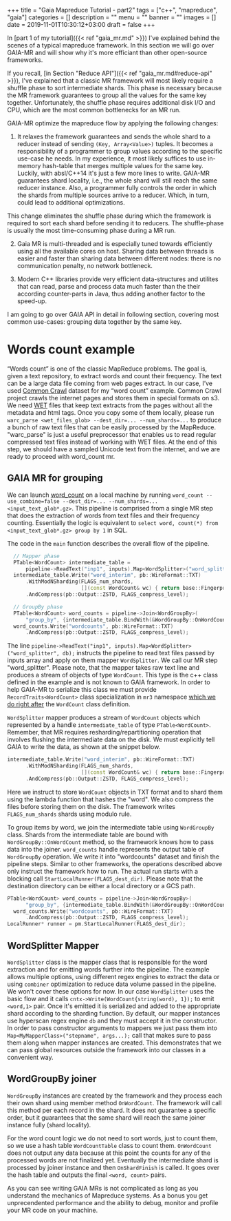 +++
title = "Gaia Mapreduce Tutorial - part2"
tags = ["c++", "mapreduce", "gaia"]
categories = []
description = ""
menu = ""
banner = ""
images = []
date = 2019-11-01T10:30:12+03:00
draft = false
+++

In [part 1 of my tutorial]({{< ref "gaia_mr.md" >}}) I've explained behind the scenes of a typical mapreduce
framework. In this section we will go over GAIA-MR and will show why it's more efficiant than other open-source frameworks.

<!--more-->

If you recall, [in Section "Reduce API"]({{< ref "gaia_mr.md#reduce-api" >}}), I've explained that a classic MR framework will most likely require a shuffle phase to sort intermediate shards. This phase is necessary because the MR framework guarantees to group all the values for the same key together. Unfortunately, the shuffle phase requires additional disk I/O and CPU, which are the most common bottlenecks for an MR run.

GAIA-MR optimize the mapreduce flow by applying the following changes:

1. It relaxes the framework guarantees and sends the whole shard to a reducer instead of sending `(Key, Array<Value>)` tuples. It becomes a responsibility of a programmer to group values according to the specific use-case he needs. In my experience, it most likely suffices to use in-memory hash-table that merges multiple values for the same key. Luckily, with absl/C++14 it's just a few more lines to write. GAIA-MR guarantees shard locality, i.e., the whole shard will still reach the same reducer instance. Also, a programmer fully controls the order in which the shards from multiple sources arrive to a reducer. Which, in turn, could lead to additional optimizations.

This change eliminates the shuffle phase during which the framework is required to sort each shard before sending it to reducers. The shuffle-phase is usually the most time-consuming phase during a MR run.

2. Gaia MR is multi-threaded and is especially tuned towards efficiently using all the available cores on host. Sharing data between threads is easier and faster than sharing data between different nodes: there is no communication penalty, no network bottleneck.

3. Modern C++ libraries provide very efficient data-structures and utilites that can read, parse and process data much faster than the their according counter-parts in Java, thus adding another factor to the speed-up.

I am going to go over GAIA API in detail in following section, covering most common use-cases: grouping data together by the same key.

# Words count example
“Words count” is one of the classic MapReduce problems. The goal is, given a text repository, to extract words and count their frequency. The text can be a large data file coming from web pages extract. In our case, I’ve used [Common Crawl](https://commoncrawl.org/the-data/get-started/) dataset for my “word count” example. Common Crawl project crawls the internet pages and stores them in special formats on s3. We need [WET](https://commoncrawl.org/the-data/get-started/#WET-Format) files that keep text extracts from the pages without all the metadata and html tags. Once you copy some of them locally, please run `warc_parse <wet_files_glob> --dest_dir=... --num_shards=...` to produce a bunch of raw text files that can be easily processed by the MapReduce. "warc_parse" is just a useful preprocessor that enables us to read regular compressed text files instead of working with WET files. At the end of this step, we should have a sampled Unicode text from the internet, and we are ready to proceed with word_count mr.

## GAIA MR for grouping
We can launch [word_count](https://github.com/romange/gaia/blob/master/examples/wordcount/word_count.cc) on a local machine by running `word_count --use_combine=false --dest_dir=... --num_shards=... <input_text_glob*.gz>`. This pipeline is comprised from a single MR step that does the extraction of words from text files and their frequency counting. Essentially the logic is equivalent to `select word, count(*) from <input_text_glob*.gz> group by 1` in SQL.

The code in the `main` function describes the overall flow of the pipeline.

```cpp
  // Mapper phase
  PTable<WordCount> intermediate_table =
      pipeline->ReadText("inp1", inputs).Map<WordSplitter>("word_splitter", db);
  intermediate_table.Write("word_interim", pb::WireFormat::TXT)
      .WithModNSharding(FLAGS_num_shards,
                        [](const WordCount& wc) { return base::Fingerprint(wc.word); })
      .AndCompress(pb::Output::ZSTD, FLAGS_compress_level);

  // GroupBy phase
  PTable<WordCount> word_counts = pipeline->Join<WordGroupBy>(
      "group_by", {intermediate_table.BindWith(&WordGroupBy::OnWordCount)});
  word_counts.Write("wordcounts", pb::WireFormat::TXT)
      .AndCompress(pb::Output::ZSTD, FLAGS_compress_level);
```

The line `pipeline->ReadText("inp1", inputs).Map<WordSplitter>("word_splitter", db);` instructs the pipeline to read text files passed by inputs array and apply on them mapper `WordSplitter`. We call our MR step "word_splitter". Please note, that the mapper takes raw text line and produces a stream of objects of type `WordCount`. This type is the c++ class defined in the example and is not known
to GAIA framework. In order to help GAIA-MR to serialize this class we must provide `RecordTraits<WordCount>` class specialization in `mr3` namespace [which we do right after](https://github.com/romange/gaia/blob/master/examples/wordcount/word_count.cc#L46) the `WordCount` class definition.

`WordSplitter` mapper produces a stream of `WordCount` objects which represented by a handle `intermediate_table` of type `PTable<WordCount>`. Remember, that MR requires resharding/repartitioning operation that involves flushing the intermediate data on the disk. We must explicitly tell GAIA to write the data, as shown at the snippet below.

```cpp
intermediate_table.Write("word_interim", pb::WireFormat::TXT)
      .WithModNSharding(FLAGS_num_shards,
                        [](const WordCount& wc) { return base::Fingerprint(wc.word); })
      .AndCompress(pb::Output::ZSTD, FLAGS_compress_level);
```

Here we instruct to store `WordCount` objects in TXT format and to shard them using the lambda function that hashes the "word".  We also compress the files before storing them on the disk. The framework writes `FLAGS_num_shards` shards using modulo rule.

To group items by word, we join the intermediate table using `WordGroupBy` class.
Shards from the intermediate table are bound with `WordGroupBy::OnWordCount` method, so the framework knows how to pass data into the joiner. `word_counts` handle represents the output table of `WordGroupBy` operation. We write it into "wordcounts" dataset and finish the pipeline steps.
Similar to other frameworks, the operations described above only instruct the framework how to run. The actual run starts with a blocking call `StartLocalRunner(FLAGS_dest_dir)`. Please note that the destination directory can be either a local directory or a GCS path.

```cpp
PTable<WordCount> word_counts = pipeline->Join<WordGroupBy>(
      "group_by", {intermediate_table.BindWith(&WordGroupBy::OnWordCount)});
  word_counts.Write("wordcounts", pb::WireFormat::TXT)
      .AndCompress(pb::Output::ZSTD, FLAGS_compress_level);
LocalRunner* runner = pm.StartLocalRunner(FLAGS_dest_dir);
```


## WordSplitter Mapper
`WordSplitter` class is the mapper class that is responsible for the word extraction and for emitting words further into the pipeline. The example allows multiple options, using different regex engines to extract the data or using `combiner` optimization to reduce data volume passed in the pipeline. We won't cover these options for now. In our case `WordSplitter` uses the basic flow and it calls `cntx->Write(WordCount{string(word), 1});`  to emit `<word,1>` pair. Once it's emitted
it is serialized and added to the appropriate shard according to the sharding function.
By default, our mapper instances use hyperscan regex engine `db` and they must accept it in the constructor. In order to pass constructor arguments to mappers we just pass them into `Map<MyMapperClass>("stepname", args...);` call that makes sure to pass them along when mapper instances are created. This demonstrates that we can pass global resources outside the framework into our classes in a convenient way.

## WordGroupBy joiner
`WordGroupBy` instances are created by the framework and they process each their own shard using
member method `OnWordCount`. The framework will call this method per each record in the shard. It does not guarantee a specific order, but it guarantees that the same shard will reach the same joiner instance fully (shard locality).

For the word count logic we do not need to sort words, just to count them, so we use a hash table `WordCountTable` class to count them. `OnWordCount` does not output any data because at this point the counts for any of the processed words are not finalized yet. Eventually the intermediate shard is processed by joiner instance and then `OnShardFinish` is called. It goes over the hash table and outputs the final `<word, count>` pairs.

As you can see writing GAIA MRs is not complicated as long as you understand the mechanics of Mapreduce systems. As a bonus you get unprecendented performance and the ability to debug, monitor and profile your MR code on your machine.
